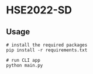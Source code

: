 # HSE2022-SD
## Usage 
```
# install the required packages
pip install -r requirements.txt

# run CLI app 
python main.py
```
